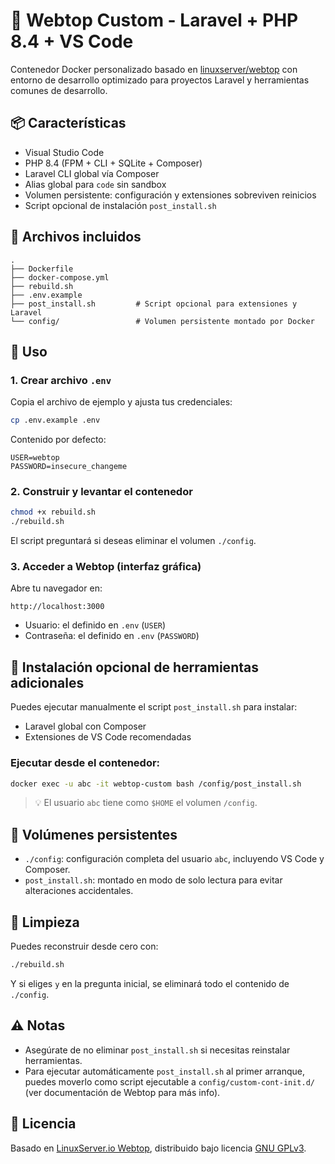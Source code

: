 # 🧰 Webtop Custom - Laravel + PHP 8.4 + VS Code

Contenedor Docker personalizado basado en [linuxserver/webtop](https://github.com/linuxserver/docker-webtop) con entorno de desarrollo optimizado para proyectos Laravel y herramientas comunes de desarrollo.

## 📦 Características

- Visual Studio Code
- PHP 8.4 (FPM + CLI + SQLite + Composer)
- Laravel CLI global vía Composer
- Alias global para `code` sin sandbox
- Volumen persistente: configuración y extensiones sobreviven reinicios
- Script opcional de instalación `post_install.sh`

## 📁 Archivos incluidos

```
.
├── Dockerfile
├── docker-compose.yml
├── rebuild.sh
├── .env.example
├── post_install.sh         # Script opcional para extensiones y Laravel
└── config/                 # Volumen persistente montado por Docker
```

## 🚀 Uso

### 1. Crear archivo `.env`

Copia el archivo de ejemplo y ajusta tus credenciales:

```bash
cp .env.example .env
```

Contenido por defecto:

```env
USER=webtop
PASSWORD=insecure_changeme
```

### 2. Construir y levantar el contenedor

```bash
chmod +x rebuild.sh
./rebuild.sh
```

El script preguntará si deseas eliminar el volumen `./config`.

### 3. Acceder a Webtop (interfaz gráfica)

Abre tu navegador en:

```
http://localhost:3000
```

- Usuario: el definido en `.env` (`USER`)
- Contraseña: el definido en `.env` (`PASSWORD`)

## 🧪 Instalación opcional de herramientas adicionales

Puedes ejecutar manualmente el script `post_install.sh` para instalar:

- Laravel global con Composer
- Extensiones de VS Code recomendadas

### Ejecutar desde el contenedor:

```bash
docker exec -u abc -it webtop-custom bash /config/post_install.sh
```

> 💡 El usuario `abc` tiene como `$HOME` el volumen `/config`.

## 📂 Volúmenes persistentes

- `./config`: configuración completa del usuario `abc`, incluyendo VS Code y Composer.
- `post_install.sh`: montado en modo de solo lectura para evitar alteraciones accidentales.

## 🧹 Limpieza

Puedes reconstruir desde cero con:

```bash
./rebuild.sh
```

Y si eliges `y` en la pregunta inicial, se eliminará todo el contenido de `./config`.

## ⚠️ Notas

- Asegúrate de no eliminar `post_install.sh` si necesitas reinstalar herramientas.
- Para ejecutar automáticamente `post_install.sh` al primer arranque, puedes moverlo como script ejecutable a `config/custom-cont-init.d/` (ver documentación de Webtop para más info).

## 📝 Licencia

Basado en [LinuxServer.io Webtop](https://github.com/linuxserver/docker-webtop), distribuido bajo licencia [GNU GPLv3](https://www.gnu.org/licenses/gpl-3.0.html).
